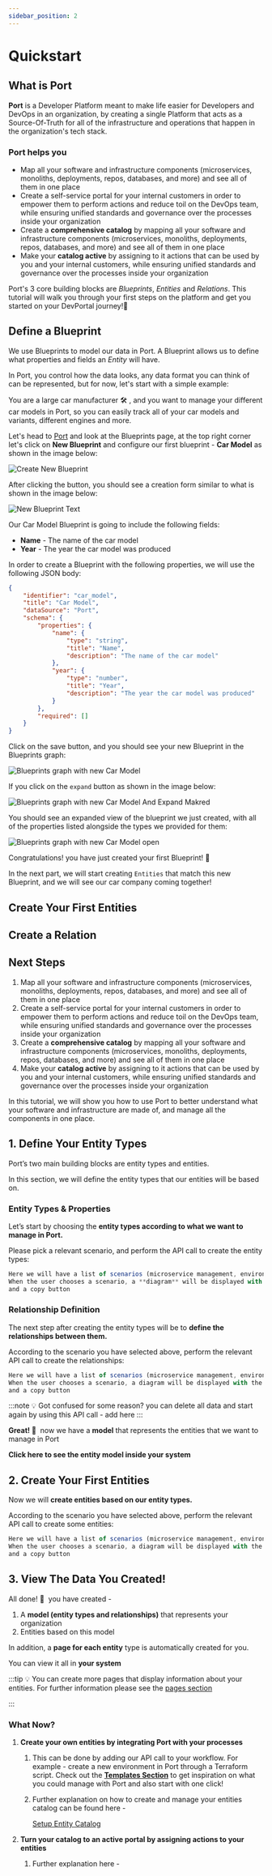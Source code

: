 ```yaml
---
sidebar_position: 2
---
```


# Quickstart

## What is Port

**Port** is a Developer Platform meant to make life easier for Developers and DevOps in an organization, by creating a single Platform that acts as a Source-Of-Truth for all of the infrastructure and operations that happen in the organization's tech stack.

### Port helps you

* Map all your software and infrastructure components (microservices, monoliths, deployments, repos, databases, and more) and see all of them in one place
* Create a self-service portal for your internal customers in order to empower them to perform actions and reduce toil on the DevOps team, while ensuring unified standards and governance over the processes inside your organization 
* Create a **comprehensive catalog** by mapping all your software and infrastructure components (microservices, monoliths, deployments, repos, databases, and more) and see all of them in one place
* Make your **catalog active** by assigning to it actions that can be used by you and your internal customers, while ensuring unified standards and governance over the processes inside your organization

Port's 3 core building blocks are *Blueprints*, *Entities* and *Relations*. This tutorial will walk you through your first steps on the platform and get you started on your DevPortal journey!🚢 

## Define a Blueprint

We use Blueprints to model our data in Port. A Blueprint allows us to define what properties and fields an *Entity* will have.

In Port, you control how the data looks, any data format you can think of can be represented, but for now, let's start with a simple example:

You are a large car manufacturer 🛠 , and you want to manage your different car models in Port, so you can easily track all of your car models and variants, different engines and more.

Let's head to [Port](https://app.getport.io/blueprints) and look at the Blueprints page, at the top right corner let's click on **New Blueprint** and configure our first blueprint - **Car Model** as shown in the image below:

![Create New Blueprint](/img/introduction/quickstart/newBlueprintButton.png)

After clicking the button, you should see a creation form similar to what is shown in the image below:

![New Blueprint Text](/img/introduction/quickstart/newBlueprintDefaultText.png)

Our Car Model Blueprint is going to include the following fields:

- **Name** - The name of the car model
- **Year** - The year the car model was produced

In order to create a Blueprint with the following properties, we will use the following JSON body:

```json
{
    "identifier": "car_model",
    "title": "Car Model",
    "dataSource": "Port",
    "schema": {
        "properties": {
            "name": {
                "type": "string",
                "title": "Name",
                "description": "The name of the car model"
            },
            "year": {
                "type": "number",
                "title": "Year",
                "description": "The year the car model was produced"
            }
        },
        "required": []
    }
}
```

Click on the save button, and you should see your new Blueprint in the Blueprints graph:

![Blueprints graph with new Car Model](../../static/img/introduction/quickstart/blueprintGraphWithCarModelClosed.png)

If you click on the `expand` button as shown in the image below:

![Blueprints graph with new Car Model And Expand Makred](../../static/img/introduction/quickstart/blueprintGraphWithCarModelClosedAndExpandMarked.png)

You should see an expanded view of the blueprint we just created, with all of the properties listed alongside the types we provided for them:

![Blueprints graph with new Car Model open](../../static/img/introduction/quickstart/blueprintGraphWithCarModelOpen.png)

Congratulations! you have just created your first Blueprint! 🎉

In the next part, we will start creating `Entities` that match this new Blueprint, and we will see our car company coming together!

## Create Your First Entities

## Create a Relation

## Next Steps

1. Map all your software and infrastructure components (microservices, monoliths, deployments, repos, databases, and more) and see all of them in one place
2. Create a self-service portal for your internal customers in order to empower them to perform actions and reduce toil on the DevOps team, while ensuring unified standards and governance over the processes inside your organization
3. Create a **comprehensive catalog** by mapping all your software and infrastructure components (microservices, monoliths, deployments, repos, databases, and more) and see all of them in one place
4. Make your **catalog active** by assigning to it actions that can be used by you and your internal customers, while ensuring unified standards and governance over the processes inside your organization

In this tutorial, we will show you how to use Port to better understand what your software and infrastructure are made of, and manage all the components in one place.

## 1. Define Your Entity Types

Port’s two main building blocks are entity types and entities.

In this section, we will define the entity types that our entities will be based on.

### Entity Types & Properties

Let’s start by choosing the **entity types according to what we want to manage in Port.**

Please pick a relevant scenario, and perform the API call to create the entity types:

```jsx
Here we will have a list of scenarios (microservice management, environments..).
When the user chooses a scenario, a **diagram** will be displayed with the **API code**
and a copy button
```

### Relationship Definition

The next step after creating the entity types will be to **define the relationships between them.**

According to the scenario you have selected above, perform the relevant API call to create the relationships:

```jsx
Here we will have a list of scenarios (microservice management, environments..).
When the user chooses a scenario, a diagram will be displayed with the API code
and a copy button
```

:::note
💡 Got confused for some reason? you can delete all data and start again by using this API call - add here
:::


**Great! 🥳**  now we have a **model** that represents the entities that we want to manage in Port

**Click here to see the entity model inside your system**

## 2. Create Your First Entities

Now we will **create entities based on our entity types.**

According to the scenario you have selected above, perform the relevant API call to create some entities:

```jsx
Here we will have a list of scenarios (microservice management, environments..).
When the user chooses a scenario, a diagram will be displayed with the API code
and a copy button
```

## 3. View The Data You Created!

All done! 🎊  you have created -

1. A **model (entity types and relationships)** that represents your organization
2. Entities based on this model

In addition, a **page for each entity** type is automatically created for you.

You can view it all in **your system**

:::tip
💡 You can create more pages that display information about your entities. For further information please see the [pages section](https://www.notion.so/Pages-8e026b983f2d40cb8f9b3c04b9b50c03)

:::

### What Now?

1. **Create your own entities by integrating Port with your processes**
    1. This can be done by adding our API call to your workflow. For example - create a new environment in Port through a Terraform script. Check out the **[Templates Section](https://www.notion.so/Templates-6f16be20ed234ed5a77952e2494b7c26)** to get inspiration on what you could manage with Port and also start with one click!
    2. Further explanation on how to create and manage your entities catalog can be found here -

        [Setup Entity Catalog](https://www.notion.so/Setup-Entity-Catalog-bf55227428414e309a5a76ede04d5fff)

2. **Turn your catalog to an active portal by assigning actions to your entities**
    1. Further explanation here -
